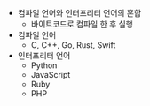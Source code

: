 - 컴파일 언어와 인터프리터 언어의 혼합
	- 바이트코드로 컴파일 한 후 실행
- 컴파일 언어
	- C, C++, Go, Rust, Swift
- 인터프리터 언어
	- Python
	- JavaScript
	- Ruby
	- PHP